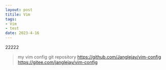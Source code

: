 ```yaml
---
layout: post 
titile: Vim
tags: 
- Vim
- test
date: 2023-4-16
---
```


22222
> my vim config git repository
> https://github.com/Janglejay/vim-config
> https://gitee.com/janglejay/vim-config

